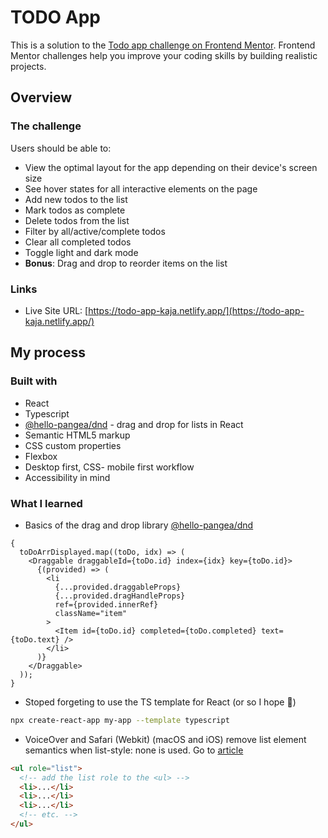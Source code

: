 # TODO App

This is a solution to the [Todo app challenge on Frontend Mentor](https://www.frontendmentor.io/challenges/todo-app-Su1_KokOW). Frontend Mentor challenges help you improve your coding skills by building realistic projects.

## Overview

### The challenge

Users should be able to:

- View the optimal layout for the app depending on their device's screen size
- See hover states for all interactive elements on the page
- Add new todos to the list
- Mark todos as complete
- Delete todos from the list
- Filter by all/active/complete todos
- Clear all completed todos
- Toggle light and dark mode
- **Bonus**: Drag and drop to reorder items on the list

### Links

- Live Site URL: [https://todo-app-kaja.netlify.app/](https://todo-app-kaja.netlify.app/)

## My process

### Built with

- React
- Typescript
- [@hello-pangea/dnd](https://github.com/hello-pangea/dnd) - drag and drop for lists in React
- Semantic HTML5 markup
- CSS custom properties
- Flexbox
- Desktop first, CSS- mobile first workflow
- Accessibility in mind

### What I learned

- Basics of the drag and drop library [@hello-pangea/dnd](https://github.com/hello-pangea/dnd)

```tsx
{
  toDoArrDisplayed.map((toDo, idx) => (
    <Draggable draggableId={toDo.id} index={idx} key={toDo.id}>
      {(provided) => (
        <li
          {...provided.draggableProps}
          {...provided.dragHandleProps}
          ref={provided.innerRef}
          className="item"
        >
          <Item id={toDo.id} completed={toDo.completed} text={toDo.text} />
        </li>
      )}
    </Draggable>
  ));
}
```

- Stoped forgeting to use the TS template for React (or so I hope 🥺)

```bash
npx create-react-app my-app --template typescript
```

- VoiceOver and Safari (Webkit) (macOS and iOS) remove list element semantics when list-style: none is used. Go to [article](https://www.scottohara.me/blog/2019/01/12/lists-and-safari.html)

```html
<ul role="list">
  <!-- add the list role to the <ul> -->
  <li>...</li>
  <li>...</li>
  <li>...</li>
  <!-- etc. -->
</ul>
```
